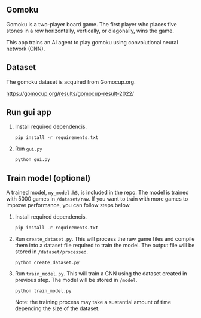 ## Gomoku
Gomoku is a two-player board game. The first player who places five stones in a row horizontally, vertically, or diagonally, wins the game.

This app trains an AI agent to play gomoku using convolutional neural network (CNN).

## Dataset
The gomoku dataset is acquired from Gomocup.org.

https://gomocup.org/results/gomocup-result-2022/

## Run gui app
1. Install required dependencis.

    ```
    pip install -r requirements.txt
    ```
2. Run `gui.py`

    ```
    python gui.py
    ```

## Train model (optional)
A trained model, `my_model.h5`, is included in the repo. The model is trained with 5000 games in `/dataset/raw`. If you want to train with more games to improve performance, you can follow steps below.
1. Install required dependencis.

    ```
    pip install -r requirements.txt
    ```
2. Run `create_dataset.py`. This will process the raw game files and compile them into a dataset file required to train the model. The output file will be stored in `/dataset/processed`.

    ```
    python create_dataset.py
    ```
3. Run `train_model.py`. This will train a CNN using the dataset created in previous step. The model will be stored in `/model`.

    ```
    python train_model.py
    ```
    Note: the training process may take a sustantial amount of time depending the size of the dataset.
